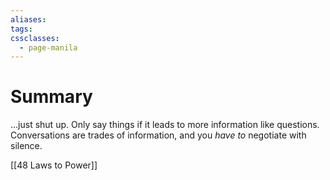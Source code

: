 ```yaml
---
aliases: 
tags: 
cssclasses:
  - page-manila
---
```

# 

# Summary
...just shut up. Only say things if it leads to more information like questions. Conversations are trades of information, and you *have to* negotiate with silence.

[[48 Laws to Power]]
